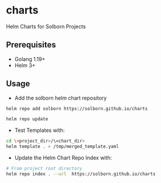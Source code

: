 # charts
Helm Charts for Solborn Projects

## Prerequisites
- Golang 1.19+
- Helm 3+

## Usage
- Add the solborn helm chart repository
```bash
helm repo add solborn https://solborn.github.io/charts

helm repo update
```

- Test Templates with:
```bash
cd \<project_dir>/\<chart_dir>
helm template . > /tmp/merged_template.yaml
```

- Update the Helm Chart Repo Index with:
```bash
# From project root directory
helm repo index . --url  https://solborn.github.io/charts
```
